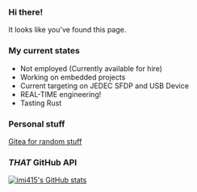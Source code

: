 ### Hi there!
It looks like you've found this page.

### My current states
- Not employed (Currently available for hire)
- Working on embedded projects
- Current targeting on JEDEC SFDP and USB Device
- REAL-TIME engineering!
- Tasting Rust

### Personal stuff
[Gitea for random stuff](https://git.minori.work)

### *THAT* GitHub API
[![imi415's GitHub stats](https://github-readme-stats.vercel.app/api?username=imi415)](https://github.com/anuraghazra/github-readme-stats)

<!--
**imi415/imi415** is a ✨ _special_ ✨ repository because its `README.md` (this file) appears on your GitHub profile.

Here are some ideas to get you started:

- 🔭 I’m currently working on ...
- 🌱 I’m currently learning ...
- 👯 I’m looking to collaborate on ...
- 🤔 I’m looking for help with ...
- 💬 Ask me about ...
- 📫 How to reach me: ...
- 😄 Pronouns: ...
- ⚡ Fun fact: ...
-->
